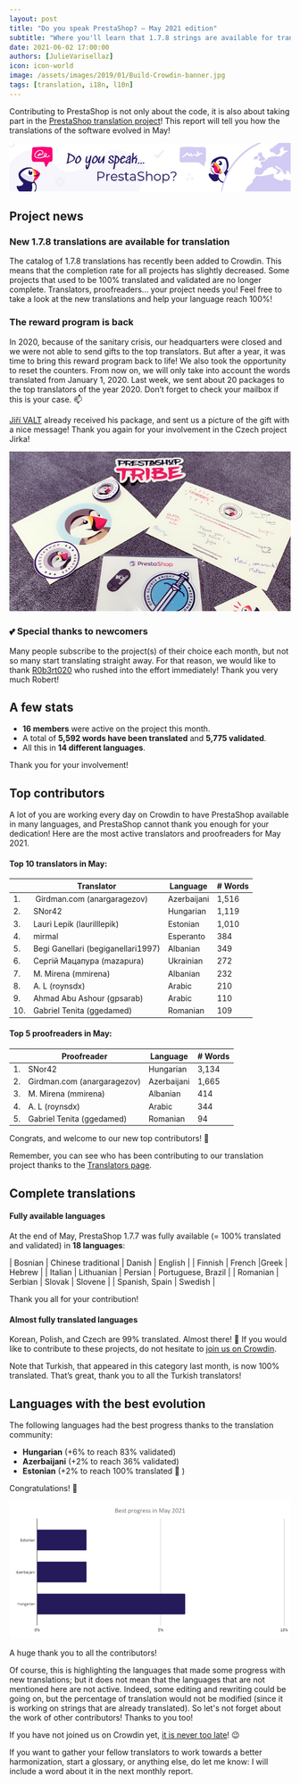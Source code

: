 ```yaml
---
layout: post
title: "Do you speak PrestaShop? – May 2021 edition"
subtitle: "Where you'll learn that 1.7.8 strings are available for translation!"
date: 2021-06-02 17:00:00
authors: [JulieVarisellaz]
icon: icon-world
image: /assets/images/2019/01/Build-Crowdin-banner.jpg
tags: [translation, i18n, l10n]
---
```


Contributing to PrestaShop is not only about the code, it is also about taking part in the [PrestaShop translation project](https://crowdin.com/project/prestashop-official)! This report will tell you how the translations of the software evolved in May!

![Crowdin Monthly banner](/assets/images/2019/01/Build-Crowdin-banner.jpg)

## Project news

### New 1.7.8 translations are available for translation

The catalog of 1.7.8 translations has recently been added to Crowdin. This means that the completion rate for all projects has slightly decreased. Some projects that used to be 100% translated and validated are no longer complete.
Translators, proofreaders… your project needs you! Feel free to take a look at the new translations and help your language reach 100%!

### The reward program is back

In 2020, because of the sanitary crisis, our headquarters were closed and we were not able to send gifts to the top translators. But after a year, it was time to bring this reward program back to life! We also took the opportunity to reset the counters. From now on, we will only take into account the words translated from January 1, 2020. Last week, we sent about 20 packages to the top translators of the year 2020. Don’t forget to check your mailbox if this is your case. :mailbox:

[Jiří VALT](https://crowdin.com/profile/gvg) already received his package, and sent us a picture of the gift with a nice message! Thank you again for your involvement in the Czech project Jirka!

![Jirka's goodies reward program](/assets/images/2021/06/build-crowdin-goodies-jirka-may21.png)

### :two_hearts: Special thanks to newcomers

Many people subscribe to the project(s) of their choice each month, but not so many start translating straight away. For that reason, we would like to thank [R0b3rt020](https://crowdin.com/profile/R0b3rt020) who rushed into the effort immediately! Thank you very much Robert!

## A few stats
 
* **16 members** were active on the project this month.
* A total of **5,592 words have been translated** and **5,775 validated**.
* All this in **14 different languages**.
 
Thank you for your involvement!

## Top contributors
 
A lot of you are working every day on Crowdin to have PrestaShop available in many languages, and PrestaShop cannot thank you enough for your dedication! Here are the most active translators and proofreaders for May 2021.
 
#### Top 10 translators in May:
 
| |Translator | Language | # Words
|-|---------- | -------- | ----------------
| 1. |‫‬ Girdman.com (anargaragezov) | Azerbaijani | 1,516
| 2. | SNor42 | Hungarian | 1,119
| 3. | Lauri Lepik (laurilllepik) | Estonian | 1,010
| 4. | mirmal | Esperanto | 384
| 5. | Begi Ganellari (begiganellari1997) | Albanian | 349
| 6. | Сергій Мацапура (mazapura) | Ukrainian | 272
| 7. | M. Mirena (mmirena) | Albanian | 232
| 8. | A. L (roynsdx) | Arabic | 210
| 9. | Ahmad Abu Ashour (gpsarab) | Arabic | 110
| 10. | Gabriel Tenita (ggedamed) | Romanian | 109
 
#### Top 5 proofreaders in May:
 
| | Proofreader | Language | # Words
|-| ---------- | -------- | ----------------
| 1. | SNor42 | Hungarian | 3,134
| 2. | Girdman.com (anargaragezov) | Azerbaijani | 1,665
| 3. | M. Mirena (mmirena) | Albanian | 414
| 4. | A. L (roynsdx) | Arabic | 344
| 5. | Gabriel Tenita (ggedamed) | Romanian | 94

Congrats, and welcome to our new top contributors! :clap:
 
Remember, you can see who has been contributing to our translation project thanks to the [Translators page](https://translators.prestashop.com/).
 
## Complete translations
 
#### Fully available languages
 
At the end of May, PrestaShop 1.7.7 was fully available (= 100% translated and validated) in **18 languages**: 
 
| Bosnian | Chinese traditional | Danish | English |
| Finnish | French |Greek | Hebrew | 
| Italian | Lithuanian | Persian | Portuguese, Brazil | 
| Romanian | Serbian | Slovak | Slovene | 
| Spanish, Spain | Swedish |

Thank you all for your contribution! 

#### Almost fully translated languages 

Korean, Polish, and Czech are 99% translated. Almost there! :muscle: 
If you would like to contribute to these projects, do not hesitate to [join us on Crowdin](https://crowdin.com/project/prestashop-official). 

Note that Turkish, that appeared in this category last month, is now 100% translated. That’s great, thank you to all the Turkish translators!

## Languages with the best evolution

The following languages had the best progress thanks to the translation community:
 
* **Hungarian** (+6% to reach 83% validated) 
* **Azerbaijani** (+2% to reach 36% validated)
* **Estonian** (+2% to reach 100% translated :tada: )

Congratulations! :muscle:
 
![Best translation progress in May 2021](/assets/images/2021/06/build-crowdin-progress-may21.png)

A huge thank you to all the contributors!
 
Of course, this is highlighting the languages that made some progress with new translations; but it does not mean that the languages that are not mentioned here are not active. Indeed, some editing and rewriting could be going on, but the percentage of translation would not be modified (since it is working on strings that are already translated). So let's not forget about the work of other contributors! Thanks to you too!

If you have not joined us on Crowdin yet, [it is never too late](https://crowdin.com/project/prestashop-official)! :wink:
 
If you want to gather your fellow translators to work towards a better harmonization, start a glossary, or anything else, do let me know: I will include a word about it in the next monthly report.


